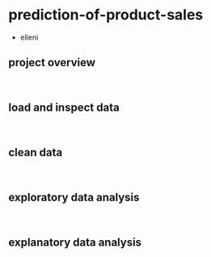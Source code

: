 # prediction-of-product-sales
- elleni
## project overview 

<br>

## load and inspect data
<br>

## clean data
<br>

## exploratory data analysis
<br>

## explanatory data analysis
<br>



